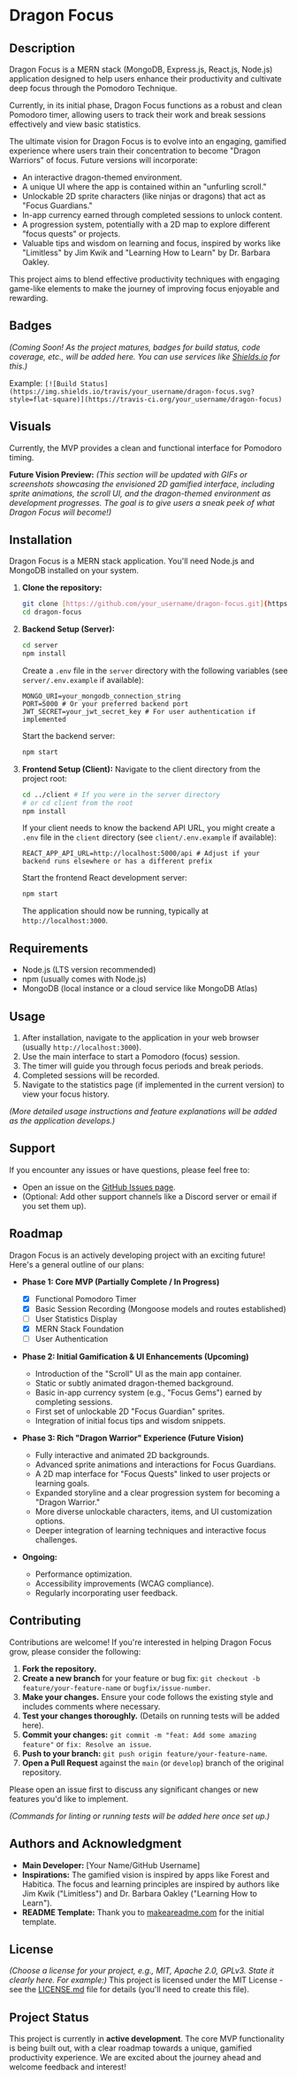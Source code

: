 # Dragon Focus

## Description

Dragon Focus is a MERN stack (MongoDB, Express.js, React.js, Node.js) application designed to help users enhance their productivity and cultivate deep focus through the Pomodoro Technique.

Currently, in its initial phase, Dragon Focus functions as a robust and clean Pomodoro timer, allowing users to track their work and break sessions effectively and view basic statistics.

The ultimate vision for Dragon Focus is to evolve into an engaging, gamified experience where users train their concentration to become "Dragon Warriors" of focus. Future versions will incorporate:

- An interactive dragon-themed environment.
- A unique UI where the app is contained within an "unfurling scroll."
- Unlockable 2D sprite characters (like ninjas or dragons) that act as "Focus Guardians."
- In-app currency earned through completed sessions to unlock content.
- A progression system, potentially with a 2D map to explore different "focus quests" or projects.
- Valuable tips and wisdom on learning and focus, inspired by works like "Limitless" by Jim Kwik and "Learning How to Learn" by Dr. Barbara Oakley.

This project aims to blend effective productivity techniques with engaging game-like elements to make the journey of improving focus enjoyable and rewarding.

## Badges

_(Coming Soon! As the project matures, badges for build status, code coverage, etc., will be added here. You can use services like [Shields.io](https://shields.io/) for this.)_

Example:
`[![Build Status](https://img.shields.io/travis/your_username/dragon-focus.svg?style=flat-square)](https://travis-ci.org/your_username/dragon-focus)`

## Visuals

Currently, the MVP provides a clean and functional interface for Pomodoro timing.

**Future Vision Preview:**
_(This section will be updated with GIFs or screenshots showcasing the envisioned 2D gamified interface, including sprite animations, the scroll UI, and the dragon-themed environment as development progresses. The goal is to give users a sneak peek of what Dragon Focus will become!)_

## Installation

Dragon Focus is a MERN stack application. You'll need Node.js and MongoDB installed on your system.

1.  **Clone the repository:**

    ```bash
    git clone [https://github.com/your_username/dragon-focus.git](https://github.com/your_username/dragon-focus.git)
    cd dragon-focus
    ```

2.  **Backend Setup (Server):**

    ```bash
    cd server
    npm install
    ```

    Create a `.env` file in the `server` directory with the following variables (see `server/.env.example` if available):

    ```env
    MONGO_URI=your_mongodb_connection_string
    PORT=5000 # Or your preferred backend port
    JWT_SECRET=your_jwt_secret_key # For user authentication if implemented
    ```

    Start the backend server:

    ```bash
    npm start
    ```

3.  **Frontend Setup (Client):**
    Navigate to the client directory from the project root:
    ```bash
    cd ../client # If you were in the server directory
    # or cd client from the root
    npm install
    ```
    If your client needs to know the backend API URL, you might create a `.env` file in the `client` directory (see `client/.env.example` if available):
    ```env
    REACT_APP_API_URL=http://localhost:5000/api # Adjust if your backend runs elsewhere or has a different prefix
    ```
    Start the frontend React development server:
    ```bash
    npm start
    ```
    The application should now be running, typically at `http://localhost:3000`.

## Requirements

- Node.js (LTS version recommended)
- npm (usually comes with Node.js)
- MongoDB (local instance or a cloud service like MongoDB Atlas)

## Usage

1.  After installation, navigate to the application in your web browser (usually `http://localhost:3000`).
2.  Use the main interface to start a Pomodoro (focus) session.
3.  The timer will guide you through focus periods and break periods.
4.  Completed sessions will be recorded.
5.  Navigate to the statistics page (if implemented in the current version) to view your focus history.

_(More detailed usage instructions and feature explanations will be added as the application develops.)_

## Support

If you encounter any issues or have questions, please feel free to:

- Open an issue on the [GitHub Issues page](https://github.com/your_username/dragon-focus/issues).
- (Optional: Add other support channels like a Discord server or email if you set them up).

## Roadmap

Dragon Focus is an actively developing project with an exciting future! Here's a general outline of our plans:

- **Phase 1: Core MVP (Partially Complete / In Progress)**

  - [x] Functional Pomodoro Timer
  - [x] Basic Session Recording (Mongoose models and routes established)
  - [ ] User Statistics Display
  - [x] MERN Stack Foundation
  - [ ] User Authentication

- **Phase 2: Initial Gamification & UI Enhancements (Upcoming)**

  - Introduction of the "Scroll" UI as the main app container.
  - Static or subtly animated dragon-themed background.
  - Basic in-app currency system (e.g., "Focus Gems") earned by completing sessions.
  - First set of unlockable 2D "Focus Guardian" sprites.
  - Integration of initial focus tips and wisdom snippets.

- **Phase 3: Rich "Dragon Warrior" Experience (Future Vision)**

  - Fully interactive and animated 2D backgrounds.
  - Advanced sprite animations and interactions for Focus Guardians.
  - A 2D map interface for "Focus Quests" linked to user projects or learning goals.
  - Expanded storyline and a clear progression system for becoming a "Dragon Warrior."
  - More diverse unlockable characters, items, and UI customization options.
  - Deeper integration of learning techniques and interactive focus challenges.

- **Ongoing:**
  - Performance optimization.
  - Accessibility improvements (WCAG compliance).
  - Regularly incorporating user feedback.

## Contributing

Contributions are welcome! If you're interested in helping Dragon Focus grow, please consider the following:

1.  **Fork the repository.**
2.  **Create a new branch** for your feature or bug fix: `git checkout -b feature/your-feature-name` or `bugfix/issue-number`.
3.  **Make your changes.** Ensure your code follows the existing style and includes comments where necessary.
4.  **Test your changes thoroughly.** (Details on running tests will be added here).
5.  **Commit your changes:** `git commit -m "feat: Add some amazing feature"` or `fix: Resolve an issue`.
6.  **Push to your branch:** `git push origin feature/your-feature-name`.
7.  **Open a Pull Request** against the `main` (or `develop`) branch of the original repository.

Please open an issue first to discuss any significant changes or new features you'd like to implement.

_(Commands for linting or running tests will be added here once set up.)_

## Authors and Acknowledgment

- **Main Developer:** [Your Name/GitHub Username]
- **Inspirations:** The gamified vision is inspired by apps like Forest and Habitica. The focus and learning principles are inspired by authors like Jim Kwik ("Limitless") and Dr. Barbara Oakley ("Learning How to Learn").
- **README Template:** Thank you to [makeareadme.com](https://www.makeareadme.com/) for the initial template.

## License

_(Choose a license for your project, e.g., MIT, Apache 2.0, GPLv3. State it clearly here. For example:)_
This project is licensed under the MIT License - see the [LICENSE.md](LICENSE.md) file for details (you'll need to create this file).

## Project Status

This project is currently in **active development**. The core MVP functionality is being built out, with a clear roadmap towards a unique, gamified productivity experience. We are excited about the journey ahead and welcome feedback and interest!
